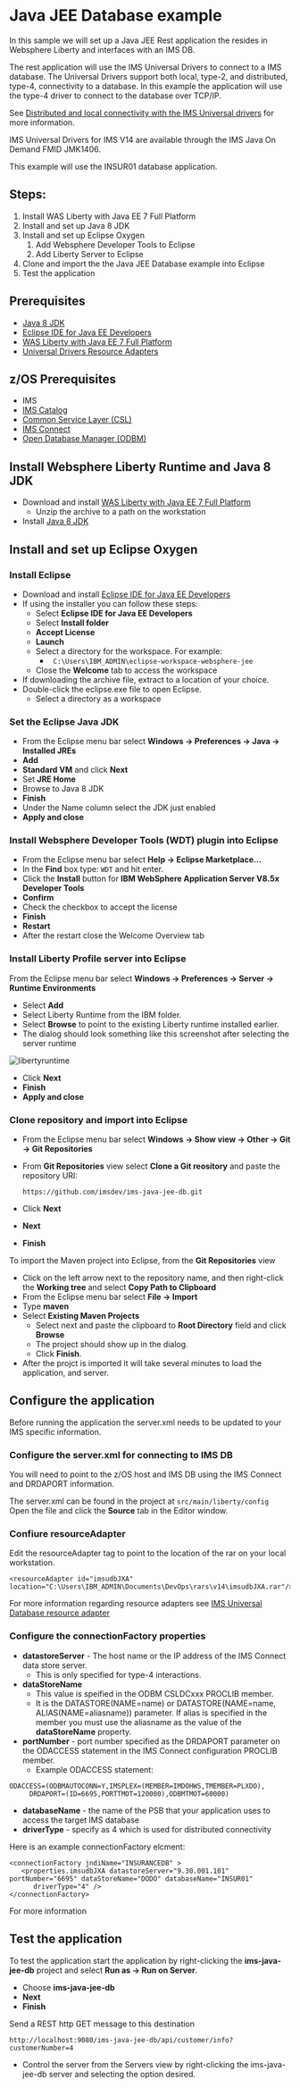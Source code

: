 # Java JEE Database example
In this sample we will set up a Java JEE Rest application the resides in Websphere Liberty and interfaces with an IMS DB. 

The rest application will use the IMS Universal Drivers to connect to a IMS database.  The Universal Drivers support both local, type-2, and distributed, type-4, connectivity to a database.  In this example the application will use the type-4 driver to connect to the database over TCP/IP.

See [Distributed and local connectivity with the IMS Universal drivers](https://www.ibm.com/support/knowledgecenter/en/SSEPH2_14.1.0/com.ibm.ims14.doc.apg/ims_odbhowodbworks.htm) for more information.

IMS Universal Drivers for IMS V14 are available through the IMS Java On Demand FMID JMK1406.

This example will use the INSUR01 database application.
 
## Steps:
1. Install WAS Liberty with Java EE 7 Full Platform
1. Install and set up Java 8 JDK
1. Install and set up Eclipse Oxygen
   1. Add Websphere Developer Tools to Eclipse
   1. Add Liberty Server to Eclipse
1. Clone and import the the Java JEE Database example into Eclipse
1. Test the application

## Prerequisites
* [Java 8 JDK](http://www.oracle.com/technetwork/java/javase/downloads/jdk8-downloads-2133151.html)
* [Eclipse IDE for Java EE Developers](http://www.eclipse.org/downloads/eclipse-packages/)
* [WAS Liberty with Java EE 7 Full Platform](https://developer.ibm.com/wasdev/downloads/#asset/runtimes-wlp-javaee7)
* [Universal Drivers Resource Adapters](https://www.ibm.com/support/knowledgecenter/en/SSEPH2_14.1.0/com.ibm.ims14.doc.apg/ims_odbjcatransactionmanagement.htm)

## z/OS Prerequisites
* IMS
* [IMS Catalog](https://www.ibm.com/support/knowledgecenter/en/SSS8QJ_2.2.0/SS6TB2_1.1.0/topics/aty_catalog-overview.htm)
* [Common Service Layer (CSL)](https://www.ibm.com/support/knowledgecenter/en/SSEPH2_14.1.0/com.ibm.ims14.doc.sag/system_intro/ims_csloverview.htm)
* [IMS Connect](https://www.ibm.com/support/knowledgecenter/en/SSEPH2_14.1.0/com.ibm.ims14.doc.ccg/ims_ct_intro.htm)
* [Open Database Manager (ODBM)](https://www.ibm.com/support/knowledgecenter/en/SSEPH2_14.1.0/com.ibm.ims14.doc.sag/system_intro/ims_odbmoverview.htm)

## Install Websphere Liberty Runtime and Java 8 JDK

* Download and install [WAS Liberty with Java EE 7 Full Platform](https://developer.ibm.com/wasdev/downloads/#asset/runtimes-wlp-javaee7)
  * Unzip the archive to a path on the workstation
* Install [Java 8 JDK](http://www.oracle.com/technetwork/java/javase/downloads/jdk8-downloads-2133151.html)
	    
## Install and set up Eclipse Oxygen
### Install Eclipse
* Download and install [Eclipse IDE for Java EE Developers](http://www.eclipse.org/downloads/eclipse-packages/)
* If using the installer you can follow these steps:
  * Select **Eclipse IDE for Java EE Developers** 
  * Select **Install folder**
  * **Accept License**
  * **Launch**
  * Select a directory for the workspace. For example:
     * ` C:\Users\IBM_ADMIN\eclipse-workspace-websphere-jee`
  *  Close the **Welcome** tab to access the workspace
* If downloading the archive file, extract to a location of your choice.
* Double-click the eclipse.exe file to open Eclipse.
  * Select a directory as a workspace

### Set the Eclipse Java JDK
* From the Eclipse menu bar select **Windows -> Preferences -> Java -> Installed JREs**
* **Add**
* **Standard VM** and click **Next**
* Set **JRE Home**
* Browse to Java 8 JDK
* **Finish**
* Under the Name column select the JDK just enabled
* **Apply and close**
					
### Install Websphere Developer Tools (WDT) plugin into Eclipse
* From the Eclipse menu bar select **Help -> Eclipse Marketplace...**
* In the **Find** box type: `WDT` and hit enter.
* Click the **Install** button for **IBM WebSphere Application Server V8.5x Developer Tools**
* **Confirm**
* Check the checkbox to accept the license
* **Finish** 
* **Restart**
* After the restart close the Welcome Overview tab

### Install Liberty Profile server into Eclipse
From the Eclipse menu bar select **Windows -> Preferences -> Server -> Runtime Environments**
* Select **Add**
* Select Liberty Runtime from the IBM folder.
* Select **Browse** to point to the existing Liberty runtime installed earlier.
* The dialog should look something like this screenshot after selecting the server runtime

![libertyruntime](./media/new.server.png)

* Click **Next**
* **Finish**
* **Apply and close**

### Clone repository and import into Eclipse
* From the Eclipse menu bar select **Windows -> Show view -> Other -> Git -> Git Repositories**
* From **Git Repositories** view select **Clone a Git reository** and paste the repository URI:

  ```
  https://github.com/imsdev/ims-java-jee-db.git
  ```
* Click **Next**
* **Next**
* **Finish**

To import the Maven project into Eclipse, from the **Git Repositories** view
* Click on the left arrow next to the repository name, and then right-click the **Working tree** and select **Copy Path to Clipboard**
* From the Eclipse menu bar select **File -> Import**
* Type **maven**
* Select **Existing Maven Projects**
  * Select next and paste the clipboard to **Root Directory** field and click **Browse**
  * The project should show up in the dialog. 
  * Click **Finish**.
 * After the projct is imported it will take several minutes to load the application, and server.

## Configure the application

Before running the application the server.xml needs to be updated to your IMS specific information. 

### Configure the server.xml for connecting to IMS DB
You will need to point to the z/OS host and IMS DB using the IMS Connect and DRDAPORT information.

The server.xml can be found in the project at `src/main/liberty/config`  Open the file and click the **Source** tab in the Editor window.

### Confiure resourceAdapter

Edit the resourceAdapter tag to point to the location of the rar on your local workstation.

```
<resourceAdapter id="imsudbJXA" location="C:\Users\IBM_ADMIN\Documents\DevOps\rars\v14\imsudbJXA.rar"/>
```

For more information regarding resource adapters see [IMS Universal Database resource adapter](https://www.ibm.com/support/knowledgecenter/en/SSEPH2_13.1.0/com.ibm.ims13.doc.apg/ims_odbjcatransactionmanagement.htm
)

### Configure the connectionFactory properties
* **datastoreServer** - The host name or the IP address of the IMS Connect data store server.
  * This is only specified for type-4 interactions.
* **dataStoreName**
  * This value is speified in the ODBM CSLDCxxx PROCLIB member. 
  * It is the DATASTORE(NAME=name) or DATASTORE(NAME=name, ALIAS(NAME=aliasname)) parameter. If alias is specified in the member you must use the aliasname as the value of the **dataStoreName** property. 
* **portNumber** - port number specified as the DRDAPORT parameter on the ODACCESS statement in the IMS Connect configuration PROCLIB member.  
  * Example ODACCESS statement:
```
ODACCESS=(ODBMAUTOCONN=Y,IMSPLEX=(MEMBER=IMDOHWS,TMEMBER=PLXDO),
     DRDAPORT=(ID=6695,PORTTMOT=120000),ODBMTMOT=60000)
```
* **databaseName** - the name of the PSB that your application uses to access the target IMS database
* **driverType** - specify as 4 which is used for distributed connectivity

Here is an example connectionFactory elcment:
```
<connectionFactory jndiName="INSURANCEDB" >
   <properties.imsudbJXA datastoreServer="9.30.001.101" portNumber="6695" dataStoreName="DODO" databaseName="INSUR01" 
      driverType="4" />
</connectionFactory>
```

For more information [](
https://www.ibm.com/support/knowledgecenter/en/SSEPH2_14.1.0/com.ibm.ims14.doc.apg/ims_odbjdbcdatasrcconn.htm	
)

## Test the application
To test the application start the application by right-clicking the **ims-java-jee-db** project and select **Run as -> Run on Server**.
* Choose **ims-java-jee-db**
* **Next**
* **Finish**

Send a REST http GET message to this destination

```
http://localhost:9080/ims-java-jee-db/api/customer/info?customerNumber=4
```
* Control the server from the Servers view by right-clicking the ims-java-jee-db server and selecting the option desired.
